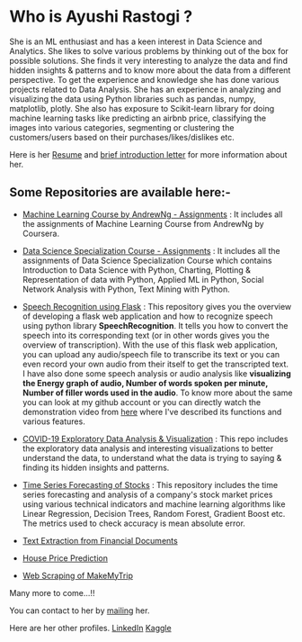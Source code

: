 # Who is Ayushi Rastogi ?
She is an ML enthusiast and has a keen interest in Data Science and Analytics. She likes to solve various problems by thinking out of the box for possible solutions. She finds it very interesting to analyze the data and find hidden insights & patterns and to know more about the data from a different perspective. To get the experience and knowledge she has done various projects related to Data Analysis. She has an experience in analyzing and visualizing the data using Python libraries such as pandas, numpy, matplotlib, plotly. She also has exposure to Scikit-learn library for doing machine learning tasks like predicting an airbnb price, classifying the images into various categories, segmenting or clustering the customers/users based on their purchases/likes/dislikes etc.

Here is her [Resume](https://drive.google.com/file/d/1qD5ZjYEkbnIb3lVg_PZ4aW9CNRJgtmEU/view?usp=sharing) and [brief introduction letter](https://drive.google.com/file/d/1c7hCTaQ2pMXd2QFtQiDaCQpssWBlK6HR/view?usp=sharing) for more information about her.

## Some Repositories are available here:-
- [Machine Learning Course by AndrewNg - Assignments](https://github.com/ayushirastogi15/Machine-Learning-Assignments) : 
It includes all the assignments of Machine Learning Course from AndrewNg by Coursera.

- [Data Science Specialization Course - Assignments](https://ayushirastogi15.github.io/Data-Science-Assignments/) : 
It includes all the assignments of Data Science Specialization Course which contains Introduction to Data Science with Python, Charting, Plotting & Representation of data with Python, Applied ML in Python, Social Network Analysis with Python, Text Mining with Python.

- [Speech Recognition using Flask](https://github.com/ayushirastogi15/Flask-Application-Development) :
This repository gives you the overview of developing a flask web application and how to recognize speech using python library **SpeechRecognition**. It tells you how to convert the speech into its corresponding text (or in other words gives you the overview of transcription). With the use of this flask web application, you can upload any audio/speech file to transcribe its text or you can even record your own audio from their itself to get the transcripted text. I have also done some speech analysis or audio analysis like **visualizing the Energy graph of audio, Number of words spoken per minute, Number of filler words used in the audio**. To know more about the same you can look at my github account or you can directly watch the demonstration video from [here](https://www.linkedin.com/feed/update/urn:li:activity:6714567192064651265/) where I've described its functions and various features.  

- [COVID-19 Exploratory Data Analysis & Visualization](https://github.com/ayushirastogi15/covid-19-analysis) : 
This repo includes the exploratory data analysis and interesting visualizations to better understand the data, to understand what the data is trying to saying & finding its hidden insights and patterns.

- [Time Series Forecasting of Stocks](https://github.com/ayushirastogi15/Time-Series-Forecasting-Analysis) :
This repository includes the time series forecasting and analysis of a company's stock market prices using various technical indicators and machine learning algorithms like Linear Regression, Decision Trees, Random Forest, Gradient Boost etc. The metrics used to check accuracy is mean absolute error.

- [Text Extraction from Financial Documents]()

- [House Price Prediction]()

- [Web Scraping of MakeMyTrip]()


Many more to come...!!

You can contact to her by [mailing](rastogiayushi15@gmail.com) her.

Here are her other profiles. 
[LinkedIn](https://www.linkedin.com/in/ayushi-rastogi-415432126/)
[Kaggle](https://www.kaggle.com/ayushirastogi15)
